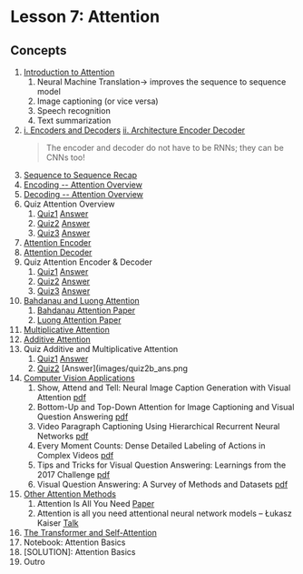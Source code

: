 # Lesson 7: Attention

## Concepts

1. [Introduction to Attention](https://www.youtube.com/watch?time_continue=260&v=NCn97L5WbCY)
	1. Neural Machine Translation-> improves the sequence to sequence model
	1. Image captioning (or vice versa)
	1. Speech recognition
	1. Text summarization
1. [i. Encoders and Decoders](https://www.youtube.com/watch?v=tDJBDwriJYQ) [ii. Architecture Encoder Decoder](https://www.youtube.com/watch?time_continue=4&v=dkHdEAJnV_w)
	> The encoder and decoder do not have to be RNNs; they can be CNNs too!
1. [Sequence to Sequence Recap](https://www.youtube.com/watch?time_continue=2&v=MRPHIPR0pGE)
1. [Encoding -- Attention Overview](https://www.youtube.com/watch?v=IctAnMaVUKc)
1. [Decoding -- Attention Overview](https://www.youtube.com/watch?v=DJxiPd585GY)
1. Quiz Attention Overview
	1. [Quiz1](images/quiz1.png) [Answer](images/quiz1_ans.png)
	1. [Quiz2](images/quiz2.png) [Answer](images/quiz2_ans.png)
	1. [Quiz3](images/quiz3.png) [Answer](images/quiz3_ans.png)
1. [Attention Encoder](https://www.youtube.com/watch?v=sphe9LDT4rA)
1. [Attention Decoder](https://www.youtube.com/watch?v=5mMz6nN9_Ss)
1. Quiz Attention Encoder & Decoder
	1. [Quiz1](images/quiz1a.png) [Answer](images/quiz1a_ans.png)
	1. [Quiz2](images/quiz2a.png) [Answer](images/quiz2a_ans.png)
	1. [Quiz3](images/quiz3a.png) [Answer](images/quiz3a_ans.png)
1. [Bahdanau and Luong Attention](https://www.youtube.com/watch?time_continue=5&v=2eqIUDjefNg)
	1. [Bahdanau Attention Paper](https://arxiv.org/abs/1409.0473)
	1. [Luong Attention Paper](https://arxiv.org/abs/1508.04025)
1. [Multiplicative Attention](https://www.youtube.com/watch?time_continue=18&v=1-OwCgrx1eQ)
1. [Additive Attention](https://www.youtube.com/watch?time_continue=6&v=93VfVWZ-IvY)
1. Quiz Additive and Multiplicative Attention
	1. [Quiz1](images/quiz1b.png) [Answer](images/quiz1b_ans.png)
	1. [Quiz2](images/quiz2b.png) [Answer](images/quiz2b_ans.png
1. [Computer Vision Applications](https://www.youtube.com/watch?v=bhWwc4BYTYc)
	1. Show, Attend and Tell: Neural Image Caption Generation with Visual Attention [pdf](https://arxiv.org/pdf/1502.03044.pdf)
	1. Bottom-Up and Top-Down Attention for Image Captioning and Visual Question Answering [pdf](https://arxiv.org/pdf/1707.07998.pdf)
	1. Video Paragraph Captioning Using Hierarchical Recurrent Neural Networks [pdf](https://www.cv-foundation.org/openaccess/content_cvpr_2016/app/S19-04.pdf)
	1. Every Moment Counts: Dense Detailed Labeling of Actions in Complex Videos [pdf](https://arxiv.org/pdf/1507.05738.pdf)
	1. Tips and Tricks for Visual Question Answering: Learnings from the 2017 Challenge [pdf](https://arxiv.org/pdf/1708.02711.pdf)
	1. Visual Question Answering: A Survey of Methods and Datasets [pdf](https://arxiv.org/pdf/1607.05910.pdf)
1. [Other Attention Methods](https://www.youtube.com/watch?time_continue=1&v=VmsR9FVpQiM)
	1. Attention Is All You Need [Paper](https://arxiv.org/abs/1706.03762)
	1. Attention is all you need attentional neural network models – Łukasz Kaiser [Talk](https://www.youtube.com/watch?v=rBCqOTEfxvg)
1. [The Transformer and Self-Attention](https://www.youtube.com/watch?v=F-XN72bQiMQ)
1. Notebook: Attention Basics
1. [SOLUTION]: Attention Basics
1. Outro



